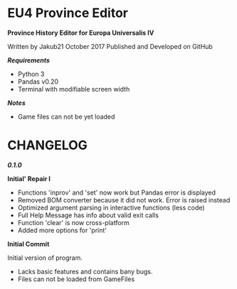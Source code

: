 # EU4 Province Editor
**Province History Editor for Europa Universalis IV**

Written by Jakub21
October 2017
Published and Developed on GitHub

***Requirements***

- Python 3
- Pandas v0.20
- Terminal with modifiable screen width

***Notes***

- Game files can not be yet loaded




# CHANGELOG

***0.1.0***

**Initial' Repair I**

- Functions 'inprov' and 'set' now work but Pandas error is displayed
- Removed BOM converter because it did not work. Error is raised instead
- Optimized argument parsing in interactive functions (less code)
- Full Help Message has info about valid exit calls
- Function 'clear' is now cross-platform
- Added more options for 'print'

**Initial Commit**

Initial version of program.
- Lacks basic features and contains bany bugs.
- Files can not be loaded from GameFiles
